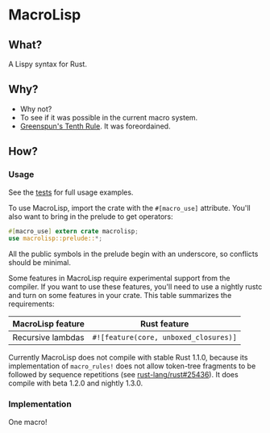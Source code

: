 # MacroLisp

## What?

A Lispy syntax for Rust.

## Why?

- Why not?
- To see if it was possible in the current macro system.
- [Greenspun's Tenth Rule](https://en.wikipedia.org/wiki/Greenspun%27s_tenth_rule). It was foreordained.

## How?

### Usage

See the [tests](tests/test.rs) for full usage examples.

To use MacroLisp, import the crate with the `#[macro_use]` attribute. You'll also want to bring in the prelude to get operators:

```rust
#[macro_use] extern crate macrolisp;
use macrolisp::prelude::*;
```

All the public symbols in the prelude begin with an underscore, so conflicts should be minimal.

Some features in MacroLisp require experimental support from the compiler. If you want to use these features, you'll need to use a nightly rustc and turn on some features in your crate. This table summarizes the requirements:

MacroLisp feature | Rust feature
------------------|-------------
Recursive lambdas | `#![feature(core, unboxed_closures)]`

Currently MacroLisp does not compile with stable Rust 1.1.0, because its implementation of `macro_rules!` does not allow token-tree fragments to be followed by sequence repetitions (see [rust-lang/rust#25436](https://github.com/rust-lang/rust/issues/25436)). It does compile with beta 1.2.0 and nightly 1.3.0.

### Implementation

One macro!

